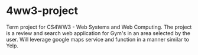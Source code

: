 # 4ww3-project
Term project for CS4WW3 - Web Systems and Web Computing. The project is a review and search web application for Gym's in an area selected by the user. Will leverage google maps service and function in a manner similar to Yelp.

